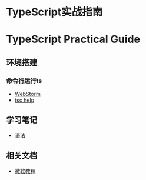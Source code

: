 # TypeScript实战指南
# TypeScript Practical Guide

## 环境搭建
### 命令行运行ts
* [WebStorm](./docs/WebStorm.md)
* [tsc help](./docs/TS.md)

## 学习笔记
* [语法](./docs/TS.md)

## 相关文档
* [微软教程](./docs/MS_Learn_TypeScript.md)